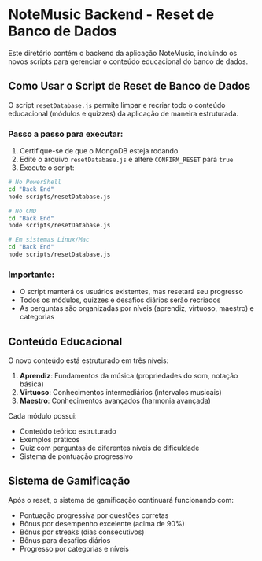 # NoteMusic Backend - Reset de Banco de Dados

Este diretório contém o backend da aplicação NoteMusic, incluindo os novos scripts para gerenciar o conteúdo educacional do banco de dados.

## Como Usar o Script de Reset de Banco de Dados

O script `resetDatabase.js` permite limpar e recriar todo o conteúdo educacional (módulos e quizzes) da aplicação de maneira estruturada.

### Passo a passo para executar:

1. Certifique-se de que o MongoDB esteja rodando
2. Edite o arquivo `resetDatabase.js` e altere `CONFIRM_RESET` para `true`
3. Execute o script:

```bash
# No PowerShell
cd "Back End"
node scripts/resetDatabase.js

# No CMD
cd "Back End"
node scripts/resetDatabase.js

# Em sistemas Linux/Mac
cd "Back End"
node scripts/resetDatabase.js
```

### Importante:

- O script manterá os usuários existentes, mas resetará seu progresso
- Todos os módulos, quizzes e desafios diários serão recriados
- As perguntas são organizadas por níveis (aprendiz, virtuoso, maestro) e categorias

## Conteúdo Educacional

O novo conteúdo está estruturado em três níveis:

1. **Aprendiz**: Fundamentos da música (propriedades do som, notação básica)
2. **Virtuoso**: Conhecimentos intermediários (intervalos musicais)
3. **Maestro**: Conhecimentos avançados (harmonia avançada)

Cada módulo possui:
- Conteúdo teórico estruturado
- Exemplos práticos
- Quiz com perguntas de diferentes níveis de dificuldade
- Sistema de pontuação progressivo

## Sistema de Gamificação

Após o reset, o sistema de gamificação continuará funcionando com:
- Pontuação progressiva por questões corretas
- Bônus por desempenho excelente (acima de 90%)
- Bônus por streaks (dias consecutivos)
- Bônus para desafios diários
- Progresso por categorias e níveis